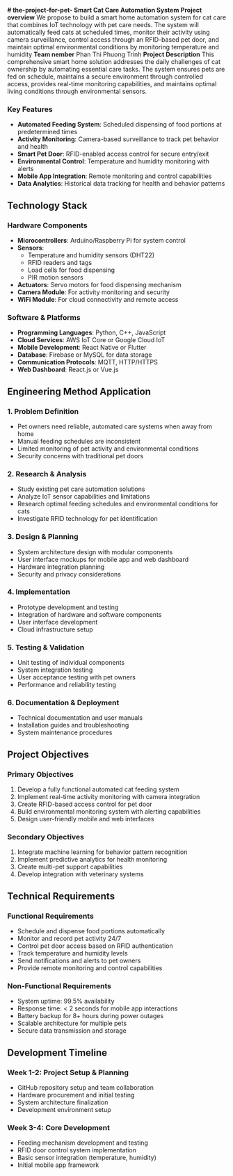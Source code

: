 **# the-project-for-pet-
Smart Cat Care Automation System**
**Project overview**
We propose to build a smart home automation system for cat care that combines IoT technology with pet care needs. The system will automatically feed cats at scheduled times, monitor their activity using camera surveillance, control access through an RFID-based pet door, and maintain optimal environmental conditions by monitoring temperature and humidity
**Team nember**
Phan Thi Phuong Trinh
**Project Description**
This comprehensive smart home solution addresses the daily challenges of cat ownership by automating essential care tasks. The system ensures pets are fed on schedule, maintains a secure environment through controlled access, provides real-time monitoring capabilities, and maintains optimal living conditions through environmental sensors.
### Key Features
- **Automated Feeding System**: Scheduled dispensing of food portions at predetermined times
- **Activity Monitoring**: Camera-based surveillance to track pet behavior and health
- **Smart Pet Door**: RFID-enabled access control for secure entry/exit
- **Environmental Control**: Temperature and humidity monitoring with alerts
- **Mobile App Integration**: Remote monitoring and control capabilities
- **Data Analytics**: Historical data tracking for health and behavior patterns

## Technology Stack

### Hardware Components
- **Microcontrollers**: Arduino/Raspberry Pi for system control
- **Sensors**: 
  - Temperature and humidity sensors (DHT22)
  - RFID readers and tags
  - Load cells for food dispensing
  - PIR motion sensors
- **Actuators**: Servo motors for food dispensing mechanism
- **Camera Module**: For activity monitoring and security
- **WiFi Module**: For cloud connectivity and remote access

### Software & Platforms
- **Programming Languages**: Python, C++, JavaScript
- **Cloud Services**: AWS IoT Core or Google Cloud IoT
- **Mobile Development**: React Native or Flutter
- **Database**: Firebase or MySQL for data storage
- **Communication Protocols**: MQTT, HTTP/HTTPS
- **Web Dashboard**: React.js or Vue.js

## Engineering Method Application

### 1. Problem Definition
- Pet owners need reliable, automated care systems when away from home
- Manual feeding schedules are inconsistent
- Limited monitoring of pet activity and environmental conditions
- Security concerns with traditional pet doors

### 2. Research & Analysis
- Study existing pet care automation solutions
- Analyze IoT sensor capabilities and limitations
- Research optimal feeding schedules and environmental conditions for cats
- Investigate RFID technology for pet identification

### 3. Design & Planning
- System architecture design with modular components
- User interface mockups for mobile app and web dashboard
- Hardware integration planning
- Security and privacy considerations

### 4. Implementation
- Prototype development and testing
- Integration of hardware and software components
- User interface development
- Cloud infrastructure setup

### 5. Testing & Validation
- Unit testing of individual components
- System integration testing
- User acceptance testing with pet owners
- Performance and reliability testing

### 6. Documentation & Deployment
- Technical documentation and user manuals
- Installation guides and troubleshooting
- System maintenance procedures

## Project Objectives

### Primary Objectives
1. Develop a fully functional automated cat feeding system
2. Implement real-time activity monitoring with camera integration
3. Create RFID-based access control for pet door
4. Build environmental monitoring system with alerting capabilities
5. Design user-friendly mobile and web interfaces

### Secondary Objectives
1. Integrate machine learning for behavior pattern recognition
2. Implement predictive analytics for health monitoring
3. Create multi-pet support capabilities
4. Develop integration with veterinary systems

## Technical Requirements

### Functional Requirements
- Schedule and dispense food portions automatically
- Monitor and record pet activity 24/7
- Control pet door access based on RFID authentication
- Track temperature and humidity levels
- Send notifications and alerts to pet owners
- Provide remote monitoring and control capabilities

### Non-Functional Requirements
- System uptime: 99.5% availability
- Response time: < 2 seconds for mobile app interactions
- Battery backup for 8+ hours during power outages
- Scalable architecture for multiple pets
- Secure data transmission and storage

## Development Timeline

### Week 1-2: Project Setup & Planning
- GitHub repository setup and team collaboration
- Hardware procurement and initial testing
- System architecture finalization
- Development environment setup

### Week 3-4: Core Development
- Feeding mechanism development and testing
- RFID door control system implementation
- Basic sensor integration (temperature, humidity)
- Initial mobile app framework
